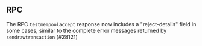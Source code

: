 RPC
---

The RPC `testmempoolaccept` response now includes a "reject-details" field in some cases,
similar to the complete error messages returned by `sendrawtransaction` (#28121)